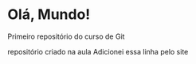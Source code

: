 # Olá, Mundo!
 Primeiro repositório do curso  de Git

 repositório criado na aula 
Adicionei essa linha pelo site
